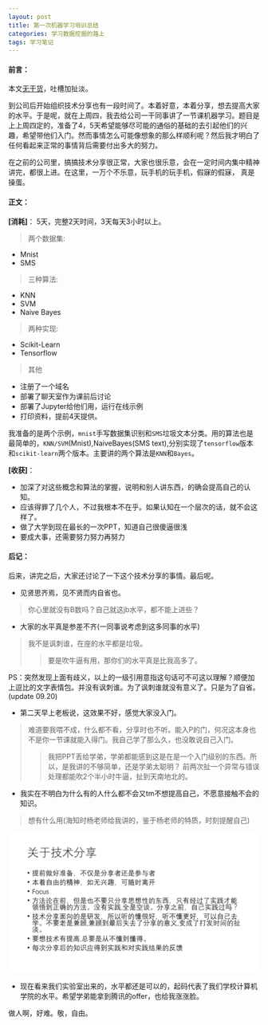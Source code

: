 ```yaml
---
layout: post
title: 第一次机器学习培训总结
categories: 学习数据挖掘的路上
tags: 学习笔记
---
```


#### 前言：

本文[无干货](../assets/ml_training.pptx)，吐槽加扯淡。

到公司后开始组织技术分享也有一段时间了。本着好意，本着分享，想去提高大家的水平。于是呢，就在上周四，我去给公司一干同事讲了一节课机器学习。题目是上上周四定的，准备了4，5天希望能够尽可能的通俗的基础的去引起他们的兴趣，希望带他们入门。然而事情怎么可能像想象的那么样顺利呢？然后我才明白了任何看起来正常的事情背后需要付出多大的努力。

在之前的公司里，搞搞技术分享很正常，大家也很乐意，会在一定时间内集中精神讲完，都很上进。在这里，一万个不乐意，玩手机的玩手机，假寐的假寐，
真是操蛋。


#### 正文：

**[消耗]**：
5天，完整2天时间，3天每天3小时以上。

> 两个数据集:

* Mnist 
* SMS  

> 三种算法:

* KNN
* SVM
* Naive Bayes

> 两种实现:

* Scikit-Learn
* Tensorflow

> 其他

* 注册了一个域名
* 部署了聊天室作为课前后讨论
* 部署了Jupyter给他们用，运行在线示例
* 打印资料，提前4天提供。


我准备的是两个示例，`mnist`手写数据集识别和`SMS`垃圾文本分类。用的算法也是最简单的，`KNN/SVM`(Mnist),NaiveBayes(SMS text),分别实现了`tensorflow`版本和`scikit-learn`两个版本。主要讲的两个算法是`KNN`和`Bayes`。


**[收获]**：
>
* 加深了对这些概念和算法的掌握，说明和别人讲东西，的确会提高自己的认知。
* 应该得罪了几个人，不过我根本不在乎。如果认知在一个层次的话，就不会这样了。
* 做了大学到现在最长的一次PPT，知道自己很傻逼很浅
* 要成大事，还需要努力努力再努力


#### 后记：

后来，讲完之后，大家还讨论了一下这个技术分享的事情。最后呢。

* 见贤思齐焉，见不贤而内自省也。
> 你心里就没有B数吗？自己就这jb水平，都不能上进些？

* 大家的水平真是参差不齐(一同事说考虑到这多同事的水平)
> 我不是讽刺谁，在座的水平都是垃圾。
>>要是吹牛逼有用，那你们的水平真是比我高多了。

PS：突然发现上面有歧义，以上的一级引用意指这句话可不可这以理解？顺便加上逗比的文字表情包。并没有讽刺谁。为了讽刺谁就没有意义了。只是为了自省。(update 09.20)


* 第二天早上老板说，这效果不好，感觉大家没入门。
> 难道要我喂不成，什么都不看，分享时也不听。能入P的门，何况这本身也不是你一节课就能入得门。我自己学了那么久，也没敢说自己入门。
>> 我把PPT丢给学弟，学弟都能感到这是在是一个入门级别的东西。所以，是我讲的不够简单，还是学弟太聪明？
>> 前两次扯一个异常与错误处理都能吹2个半小时牛逼，扯到天南地北的。

* 我实在不明白为什么有的人什么都不会又tm不想提高自己，不愿意接触不会的知识。
> 想有什么用(海知时杨老师给我讲的，鉴于杨老师的特质，时刻提醒自己)

![img](../image/caodandefenxiang.png)

* 现在看来我们实验室出来的，水平都还是可以的，起码代表了我们学校计算机学院的水平。希望学弟能拿到腾讯的offer，也给我涨涨脸。

做人啊，好难。敬，自由。
